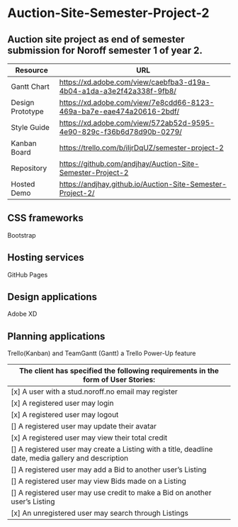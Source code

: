 # Auction-Site-Semester-Project-2

## Auction site project as end of semester submission for Noroff semester 1 of year 2.

| Resource         | URL                                                                  |
| ---------------- | -------------------------------------------------------------------- |
| Gantt Chart      | https://xd.adobe.com/view/caebfba3-d19a-4b04-a1da-a3e2f42a338f-9fb8/ |
| Design Prototype | https://xd.adobe.com/view/7e8cdd66-8123-469a-ba7e-eae474a20616-2bdf/ |
| Style Guide      | https://xd.adobe.com/view/572ab52d-9595-4e90-829c-f36b6d78d90b-0279/ |
| Kanban Board     | https://trello.com/b/iIjrDqUZ/semester-project-2                     |
| Repository       | https://github.com/andjhay/Auction-Site-Semester-Project-2           |
| Hosted Demo      | https://andjhay.github.io/Auction-Site-Semester-Project-2/           |

## CSS frameworks

Bootstrap

## Hosting services

GitHub Pages

## Design applications

Adobe XD

## Planning applications

Trello(Kanban) and TeamGantt (Gantt) a Trello Power-Up feature

| The client has specified the following requirements in the form of User Stories:                     |
| ---------------------------------------------------------------------------------------------------- |
| [x] A user with a stud.noroff.no email may register                                                  |
| [x] A registered user may login                                                                      |
| [x] A registered user may logout                                                                     |
| [] A registered user may update their avatar                                                         |
| [x] A registered user may view their total credit                                                    |
| [] A registered user may create a Listing with a title, deadline date, media gallery and description |
| [] A registered user may add a Bid to another user’s Listing                                         |
| [] A registered user may view Bids made on a Listing                                                 |
| [] A registered user may use credit to make a Bid on another user’s Listing                          |
| [x] An unregistered user may search through Listings                                                 |
